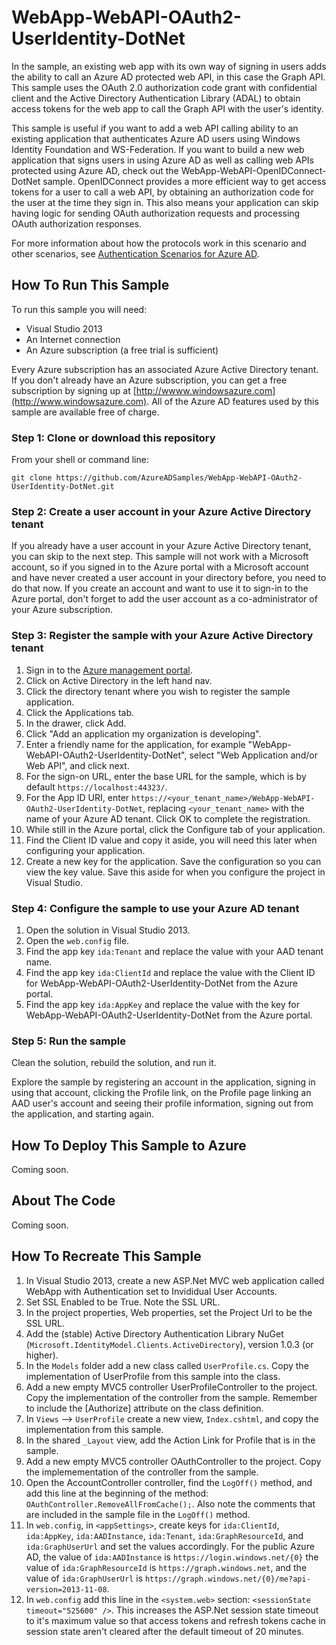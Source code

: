 WebApp-WebAPI-OAuth2-UserIdentity-DotNet
========================================

In the sample, an existing web app with its own way of signing in users adds the ability to call an Azure AD protected web API, in this case the Graph API.  This sample uses the OAuth 2.0 authorization code grant with confidential client and the Active Directory Authentication Library (ADAL) to obtain access tokens for the web app to call the Graph API with the user's identity.

This sample is useful if you want to add a web API calling ability to an existing application that authenticates Azure AD users using Windows Identity Foundation and WS-Federation.  If you want to build a new web application that signs users in using Azure AD as well as calling web APIs protected using Azure AD, check out the WebApp-WebAPI-OpenIDConnect-DotNet sample.  OpenIDConnect provides a more efficient way to get access tokens for a user to call a web API, by obtaining an authorization code for the user at the time they sign in.  This also means your application can skip having logic for sending OAuth authorization requests and processing OAuth authorization responses.

For more information about how the protocols work in this scenario and other scenarios, see [Authentication Scenarios for Azure AD](http://go.microsoft.com/fwlink/?LinkId=394414).

## How To Run This Sample

To run this sample you will need:
- Visual Studio 2013
- An Internet connection
- An Azure subscription (a free trial is sufficient)

Every Azure subscription has an associated Azure Active Directory tenant.  If you don't already have an Azure subscription, you can get a free subscription by signing up at [http://wwww.windowsazure.com](http://www.windowsazure.com).  All of the Azure AD features used by this sample are available free of charge.

### Step 1:  Clone or download this repository

From your shell or command line:

`git clone https://github.com/AzureADSamples/WebApp-WebAPI-OAuth2-UserIdentity-DotNet.git`

### Step 2:  Create a user account in your Azure Active Directory tenant

If you already have a user account in your Azure Active Directory tenant, you can skip to the next step.  This sample will not work with a Microsoft account, so if you signed in to the Azure portal with a Microsoft account and have never created a user account in your directory before, you need to do that now.  If you create an account and want to use it to sign-in to the Azure portal, don't forget to add the user account as a co-administrator of your Azure subscription.

### Step 3:  Register the sample with your Azure Active Directory tenant

1. Sign in to the [Azure management portal](https://manage.windowsazure.com).
2. Click on Active Directory in the left hand nav.
3. Click the directory tenant where you wish to register the sample application.
4. Click the Applications tab.
5. In the drawer, click Add.
6. Click "Add an application my organization is developing".
7. Enter a friendly name for the application, for example "WebApp-WebAPI-OAuth2-UserIdentity-DotNet", select "Web Application and/or Web API", and click next.
8. For the sign-on URL, enter the base URL for the sample, which is by default `https://localhost:44323/`.
9. For the App ID URI, enter `https://<your_tenant_name>/WebApp-WebAPI-OAuth2-UserIdentity-DotNet`, replacing `<your_tenant_name>` with the name of your Azure AD tenant.  Click OK to complete the registration.
10. While still in the Azure portal, click the Configure tab of your application.
11. Find the Client ID value and copy it aside, you will need this later when configuring your application.
12. Create a new key for the application.  Save the configuration so you can view the key value.  Save this aside for when you configure the project in Visual Studio.

### Step 4:  Configure the sample to use your Azure AD tenant

1. Open the solution in Visual Studio 2013.
2. Open the `web.config` file.
3. Find the app key `ida:Tenant` and replace the value with your AAD tenant name.
4. Find the app key `ida:ClientId` and replace the value with the Client ID for WebApp-WebAPI-OAuth2-UserIdentity-DotNet from the Azure portal.
5. Find the app key `ida:AppKey` and replace the value with the key for WebApp-WebAPI-OAuth2-UserIdentity-DotNet from the Azure portal.

### Step 5:  Run the sample

Clean the solution, rebuild the solution, and run it.

Explore the sample by registering an account in the application, signing in using that account, clicking the Profile link, on the Profile page linking an AAD user's account and seeing their profile information, signing out from the application, and starting again.

## How To Deploy This Sample to Azure

Coming soon.

## About The Code

Coming soon.

## How To Recreate This Sample

1. In Visual Studio 2013, create a new ASP.Net MVC web application called WebApp with Authentication set to Invididual User Accounts.
2. Set SSL Enabled to be True.  Note the SSL URL.
3. In the project properties, Web properties, set the Project Url to be the SSL URL.
4. Add the (stable) Active Directory Authentication Library NuGet (`Microsoft.IdentityModel.Clients.ActiveDirectory`), version 1.0.3 (or higher).
5. In the `Models` folder add a new class called `UserProfile.cs`.  Copy the implementation of UserProfile from this sample into the class.
6. Add a new empty MVC5 controller UserProfileController to the project.  Copy the implementation of the controller from the sample.  Remember to include the [Authorize] attribute on the class definition.
7. In `Views` --> `UserProfile` create a new view, `Index.cshtml`, and copy the implementation from this sample.
8. In the shared `_Layout` view, add the Action Link for Profile that is in the sample.
9. Add a new empty MVC5 controller OAuthController to the project.  Copy the implemementation of the controller from the sample.
10. Open the AccountController controller,  find the `LogOff()` method, and add this line at the beginning of the method: `OAuthController.RemoveAllFromCache();`.  Also note the comments that are included in the sample file in the `LogOff()` method.
11. In `web.config`, in `<appSettings>`, create keys for `ida:ClientId`, `ida:AppKey`, `ida:AADInstance`, `ida:Tenant`, `ida:GraphResourceId`, and `ida:GraphUserUrl` and set the values accordingly.  For the public Azure AD, the value of `ida:AADInstance` is `https://login.windows.net/{0}` the value of `ida:GraphResourceId` is `https://graph.windows.net`, and the value of `ida:GraphUserUrl` is `https://graph.windows.net/{0}/me?api-version=2013-11-08`.
12. In `web.config` add this line in the `<system.web>` section: `<sessionState timeout="525600" />`.  This increases the ASP.Net session state timeout to it's maximum value so that access tokens and refresh tokens cache in session state aren't cleared after the default timeout of 20 minutes.
